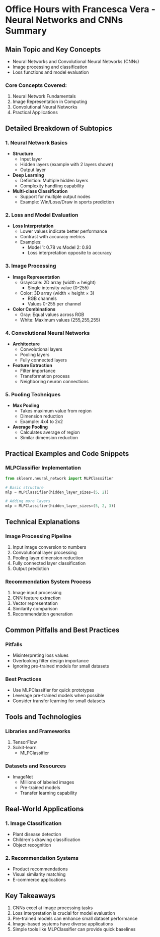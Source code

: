 # Office Hours with Francesca Vera - Neural Networks and CNNs Summary

## Main Topic and Key Concepts
- Neural Networks and Convolutional Neural Networks (CNNs)
- Image processing and classification
- Loss functions and model evaluation

### Core Concepts Covered:
1. Neural Network Fundamentals
2. Image Representation in Computing
3. Convolutional Neural Networks
4. Practical Applications

## Detailed Breakdown of Subtopics

### 1. Neural Network Basics
- **Structure**
  - Input layer
  - Hidden layers (example with 2 layers shown)
  - Output layer
- **Deep Learning**
  - Definition: Multiple hidden layers
  - Complexity handling capability
- **Multi-class Classification**
  - Support for multiple output nodes
  - Example: Win/Lose/Draw in sports prediction

### 2. Loss and Model Evaluation
- **Loss Interpretation**
  - Lower values indicate better performance
  - Contrast with accuracy metrics
  - Examples:
    - Model 1: 0.78 vs Model 2: 0.93
    - Loss interpretation opposite to accuracy

### 3. Image Processing
- **Image Representation**
  - Grayscale: 2D array (width × height)
    - Single intensity value (0-255)
  - Color: 3D array (width × height × 3)
    - RGB channels
    - Values 0-255 per channel
- **Color Combinations**
  - Gray: Equal values across RGB
  - White: Maximum values (255,255,255)

### 4. Convolutional Neural Networks
- **Architecture**
  - Convolutional layers
  - Pooling layers
  - Fully connected layers
- **Feature Extraction**
  - Filter importance
  - Transformation process
  - Neighboring neuron connections

### 5. Pooling Techniques
- **Max Pooling**
  - Takes maximum value from region
  - Dimension reduction
  - Example: 4x4 to 2x2
- **Average Pooling**
  - Calculates average of region
  - Similar dimension reduction

## Practical Examples and Code Snippets

### MLPClassifier Implementation
```python
from sklearn.neural_network import MLPClassifier

# Basic structure
mlp = MLPClassifier(hidden_layer_sizes=(5, 2))

# Adding more layers
mlp = MLPClassifier(hidden_layer_sizes=(5, 2, 3))
```

## Technical Explanations

### Image Processing Pipeline
1. Input image conversion to numbers
2. Convolutional layer processing
3. Pooling layer dimension reduction
4. Fully connected layer classification
5. Output prediction

### Recommendation System Process
1. Image input processing
2. CNN feature extraction
3. Vector representation
4. Similarity comparison
5. Recommendation generation

## Common Pitfalls and Best Practices

### Pitfalls
- Misinterpreting loss values
- Overlooking filter design importance
- Ignoring pre-trained models for small datasets

### Best Practices
- Use MLPClassifier for quick prototypes
- Leverage pre-trained models when possible
- Consider transfer learning for small datasets

## Tools and Technologies

### Libraries and Frameworks
1. TensorFlow
2. Scikit-learn
   - MLPClassifier

### Datasets and Resources
- ImageNet
  - Millions of labeled images
  - Pre-trained models
  - Transfer learning capability

## Real-World Applications

### 1. Image Classification
- Plant disease detection
- Children's drawing classification
- Object recognition

### 2. Recommendation Systems
- Product recommendations
- Visual similarity matching
- E-commerce applications

## Key Takeaways
1. CNNs excel at image processing tasks
2. Loss interpretation is crucial for model evaluation
3. Pre-trained models can enhance small dataset performance
4. Image-based systems have diverse applications
5. Simple tools like MLPClassifier can provide quick baselines